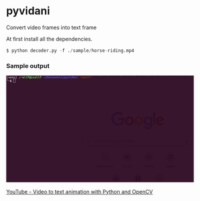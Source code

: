 # pyvidani
Convert video frames into text frame

At first install all the dependencies.
```Python
$ python decoder.py -f ./sample/horse-riding.mp4
```
### Sample output
![](https://raw.githubusercontent.com/zxalif/pyvidani/main/sample/result.gif)

[YouTube - Video to text animation with Python and OpenCV](https://www.youtube.com/watch?v=xqtJKKl_etk&ab_channel=AlifJahan)

